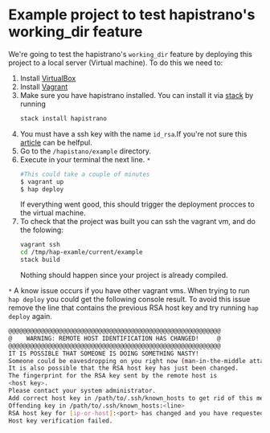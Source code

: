 # Example project to test hapistrano's working_dir feature

We're going to test the hapistrano's `working_dir` feature by deploying this project to a local server (Virtual machine).
To do this we need to:

1. Install [VirtualBox][virtualbox]
2. Install [Vagrant][vagrant]
3. Make sure you have hapistrano installed. You can install it via [stack] by running
    ```bash
    stack install hapistrano
    ```
4. You must have a ssh key with the name `id_rsa`.If you're not sure this [article][ssh] can be helfpul.
5. Go to the `/hapistano/example` directory.
6. Execute in your terminal the next line. `*`
    ```bash
    #This could take a couple of minutes
    $ vagrant up
    $ hap deploy
    ```
    If everything went good, this should trigger the deployment procces to the virtual machine.
7. To check that the project was built you can ssh the vagrant vm, and do the folowing:
    ```bash
    vagrant ssh
    cd /tmp/hap-examle/current/example
   stack build
   ```
   Nothing should happen since your project is already compiled.

`*` A know issue occurs if you have other vagrant vms. When trying to run `hap deploy` you could get the following console result. To avoid this issue remove the line that contains the previous RSA host key and try running `hap deploy` again.

```bash
@@@@@@@@@@@@@@@@@@@@@@@@@@@@@@@@@@@@@@@@@@@@@@@@@@@@@@@@@@@
@    WARNING: REMOTE HOST IDENTIFICATION HAS CHANGED!     @
@@@@@@@@@@@@@@@@@@@@@@@@@@@@@@@@@@@@@@@@@@@@@@@@@@@@@@@@@@@
IT IS POSSIBLE THAT SOMEONE IS DOING SOMETHING NASTY!
Someone could be eavesdropping on you right now (man-in-the-middle attack)!
It is also possible that the RSA host key has just been changed.
The fingerprint for the RSA key sent by the remote host is
<host key>.
Please contact your system administrator.
Add correct host key in /path/to/.ssh/known_hosts to get rid of this message.
Offending key in /path/to/.ssh/known_hosts:<line>
RSA host key for [ip-or-host]:<port> has changed and you have requested strict checking.
Host key verification failed.
```

[virtualbox]: https://www.virtualbox.org/wiki/Downloads
[vagrant]: https://www.vagrantup.com/docs/installation
[ssh]: https://docs.github.com/en/github/authenticating-to-github/checking-for-existing-ssh-keys
[stack]: https://docs.haskellstack.org/en/stable/README/
